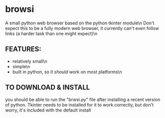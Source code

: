# browsi
A small python web browser based on the python tkinter module\n
Don't expect this to be a fully modern web browser, it currently can't even follow links (a harder task than one might expect)\n

## FEATURES:
* relatively small\n
* simple\n
* built in python, so it _should_ work on most platforms\n

## TO DOWNLOAD & INSTALL
you should be able to run the "brwsi.py" file after installing a recent version of python. Tkinter needs to be installed for it to work correctly, but don't worry, it's included with the default install